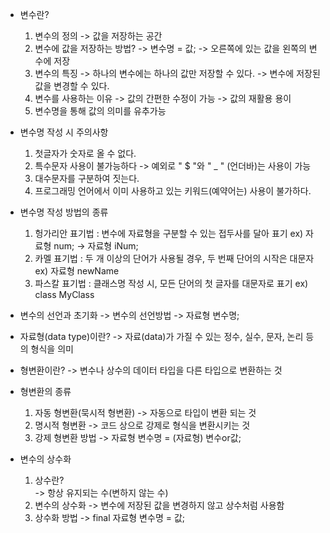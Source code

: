 - 변수란?
	1) 변수의 정의
		-> 값을 저장하는 공간
	2)  변수에 값을 저장하는 방법?
		-> 변수명 = 값; 
			-> 오른쪽에 있는 값을 왼쪽의 변수에 저장
	3) 변수의 특징
		-> 하나의 변수에는 하나의 값만 저장할 수 있다.
		-> 변수에 저장된 값을 변경할 수 있다.
	4) 변수를 사용하는 이유
		-> 값의 간편한 수정이 가능
		-> 값의 재활용 용이
	5) 변수명을 통해 값의 의미를 유추가능

- 변수명 작성 시 주의사항
	1)  첫글자가 숫자로 올 수 없다.
	2)  특수문자 사용이 불가능하다
		-> 예외로  " $ "와 " _ " (언더바)는 사용이 가능
	3)  대수문자를 구분하여 짓는다.
	4)  프로그래밍 언어에서 이미 사용하고 있는 키워드(예약어는) 사용이 불가하다.

- 변수명 작성 방법의 종류
	1) 헝가리안 표기법 : 변수에 자료형을 구분할 수 있는 접두사를 달아 표기
		ex) 자료형 num; -> 자료형 iNum;
	2) 카멜 표기법 : 두 개 이상의 단어가 사용될 경우, 두 번째 단어의 시작은 대문자
		ex) 자료형 newName
	3) 파스칼 표기법 : 클래스명 작성 시, 모든 단어의 첫 글자를 대문자로 표기
		ex) class MyClass

-  변수의 선언과 초기화
	-> 변수의 선언방법
		-> 자료형 변수명;

- 자료형(data type)이란?
	-> 자료(data)가 가질 수 있는 정수, 실수, 문자, 논리 등의 형식을 의미

- 형변환이란?
	-> 변수나 상수의 데이터 타입을 다른 타입으로 변환하는 것

- 형변환의 종류
	1) 자동 형변환(묵시적 형변환)
		-> 자동으로 타입이 변환 되는 것
	2) 명시적 형변환
		-> 코드 상으로 강제로 형식을 변환시키는 것
	3) 강제 형변환 방법
		-> 자료형 변수명 = (자료형) 변수or값;

- 변수의 상수화
	1) 상수란?  
		-> 항상 유지되는 수(변하지 않는 수)
	2) 변수의 상수화
		-> 변수에 저장된 값을 변경하지 않고 상수처럼 사용함
	3) 상수화 방법
		-> final 자료형 변수명 = 값;